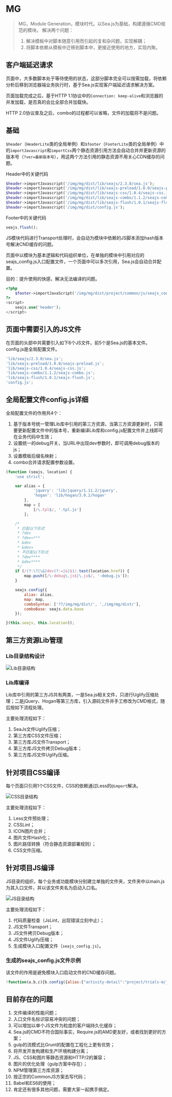 # MG
> MG，Module Generation，模块时代。以Sea.js为基础，构建遵循CMD规范的模块。
> 解决两个问题：
> 1. 解决模板中对脚本随意引用而引起的复和杂问题，实现解耦；
> 2. 将脚本依赖从模板中迁移到脚本中，更接近使用的地方，实现内聚。

## 客户端延迟请求
页面中，大多数脚本处于等待使用的状态，这部分脚本完全可以按需加载，将依赖分析后移到浏览器端业务执行时，基于Sea.js实现客户端延迟请求解决方案。

页面加载完成之后，基于HTTP 1.1协议中的`Connection: keep-alive`和浏览器的并发加载，是否真的会比全部合并加载快。

HTTP 2.0协议普及之后，combo的过程都可以省略，文件的加载将不是问题。

## 基础
`$header`（`HeaderLite`类的全局单例）和`$footer`（`FooterLite`类的全局单例）中的`importJavascript`和`importCss`两个静态资源引用方法会自动合并并更新资源的版本号（`?ver=最新版本号`），用这两个方法引用的静态资源不用关心CDN缓存的问题。

Header中的关键代码
```php
$header->importJavascript('/img/mg/dist/lib/seajs/2.3.0/sea.js');
$header->importJavascript('/img/mg/dist/lib/seajs-preload/1.0.0/seajs-preload.js');
$header->importJavascript('/img/mg/dist/lib/seajs-css/1.0.4/seajs-css.js');
$header->importJavascript('/img/mg/dist/lib/seajs-combo/1.1.2/seajs-combo.js');
$header->importJavascript('/img/mg/dist/lib/seajs-flush/1.0.1/seajs-flush.js');
$header->importJavascript('/img/mg/dist/config.js');
```
Footer中的关键代码
```js
seajs.flush();
```

JS模块代码进行Transport处理时，会自动为模块中依赖的JS脚本添加hash版本号解决CND缓存的问题。

页面中以模块为基本逻辑和代码组织单位，在单独的模块中引用对应的seajs_config.js入口配置文件，一个页面中可以多次引用，Sea.js会自动合并配置。

目的：提升使用的快感，解决无法编译的问题。
```php
<?php
    $footer->importJavaScript('/img/mg/dist/project/common/js/seajs_config.js');
?>
<script>
    seajs.use('header');
</script>
```


## 页面中需要引入的JS文件
在页面的头部中共需要引入如下6个JS文件，前5个是Sea.js的基本文件。config.js是全局配置文件。

```javascript
'lib/seajs/2.3.0/sea.js';
'lib/seajs-preload/1.0.0/seajs-preload.js';
'lib/seajs-css/1.0.4/seajs-css.js';
'lib/seajs-combo/1.1.2/seajs-combo.js';
'lib/seajs-flush/1.0.1/seajs-flush.js';
'config.js';
```

## 全局配置文件config.js详细
全局配置文件的作用共4个：
1. 基于版本号统一管理Lib库中引用的第三方资源，当第三方资源更新时，只需要更新配置文件中的版本号，重新编译Lib库和config.js配置文件并上线即可在业务代码中生效；
2. 设置统一的debug开关，当URL中出现dev参数时，即可调用debug版本的js；
3. 设置模板后缀名映射；
4. combo合并请求配置参数设置。

```javascript
(function (seajs, location) {
    'use strict';

    var alias = {
            'jquery': 'lib/jquery/1.11.2/jquery',
            'hogan': 'lib/hogan/3.0.2/hogan'
        },
        map = [
            [/\.tpl$/, '.tpl.js']
        ];

    /*
     * 匹配以下形式
     * ?dev
     * ?dev=***
     * &dev
     * &dev=
     * 不匹配以下形式
     * ?dev****
     * &dev****
     */
    if (/(?:\?|\&)dev(?:=|&|$)/.test(location.href)) {
        map.push([/\-debug\.js$|\.js$/, '-debug.js']);
    }

    seajs.config({
        alias: alias,
        map: map,
        comboSyntax: ['??/img/mg/dist/', ',/img/mg/dist/'],
        comboBase: seajs.data.base
    });

}(this.seajs, this.location));
```

## 第三方资源Lib管理

### Lib目录结构设计
![Lib目录结构](/images/mg/lib-structure.png)

### Lib库编译
Lib库中引用的第三方JS共有两类，一是Sea.js相关文件，只进行Uglify压缩处理；二是jQuery、Hogan等第三方库，引入源码文件并手工修改为CMD格式，随后按如下流程处理。

主要处理流程如下：

1. SeaJs文件Uglify压缩；
2. 第三方库CSS文件压缩；
3. 第三方库JS文件Transport；
4. 第三方库JS文件拷贝Debug版本；
5. 第三方库JS文件Uglify压缩。

## 针对项目CSS编译
每个页面只引用1个CSS文件，CSS的依赖通过Less的`@import`解决。

![CSS目录结构](/images/mg/project-css-structure.png)

主要处理流程如下：

1. Less文件预处理；
2. CSSLint；
3. ICON图片合并；
4. 图片文件Hash化；
5. 图片路径转换（符合静态资源部署规则）；
6. CSS文件压缩。

## 针对项目JS编译
JS目录的组织，每个业务或功能模块分别建立单独的文件夹，文件夹中以main.js为其入口文件，并以该文件夹名为启动入口名。

![JS目录结构](/images/mg/project-js-structure.png)

主要处理流程如下：
1. 代码质量检查（JsLint，出现错误立刻中止）；
2. JS文件Transport；
3. JS文件拷贝Debug版本；
4. JS文件Uglify压缩；
5. 生成模块入口配置文件（`seajs_config.js`）。

### 生成的seajs_config.js文件示例

该文件的作用是避免模块入口启动文件的CND缓存问题。

```javascript
!function(a,b,c){b.config({alias:{"activity-detail":"project/trials-m/js/activity-detail/main-4924f514","activity":"project/trials-m/js/activity/main-edcaa876","address":"project/trials-m/js/address/main-c13c8fd9","apply-detail":"project/trials-m/js/apply-detail/main-995383a0","attr":"project/trials-m/js/attr/main-91c9a520","comment":"project/trials-m/js/comment/main-e68e2a37","index":"project/trials-m/js/index/main-1bccee4f","report":"project/trials-m/js/report/main-72bdd139","reportlist":"project/trials-m/js/reportlist/main-30f4f51c","rule":"project/trials-m/js/rule/main-911e02e7","search":"project/trials-m/js/search/main-1323a6f8","settitle":"project/trials-m/js/settitle/main-6531f08a","survey":"project/trials-m/js/survey/main-6b945589","unlist":"project/trials-m/js/unlist/main-96ff2afe"}})}(this,this.seajs,this.bui);
```


## 目前存在的问题
1. 文件编译的性能问题；
2. 入口文件名标识容易冲突的问题；
3. 可以增加以单个JS文件为粒度的客户端持久化缓存；
4. Sea.js的CMD不符合国际事实，Require.js的AMD更友好，或者找到更好的方案；
5. gulp的流模式比Grunt的配置在工程化上更有优势；
6. 将开发开发构建和生产环境构建分离；
7. JS、CSS和图片等静态资源和HTTP/2的兼容；
8. 图片的优化处理（gulp方案中存在）；
9. NPM管理第三方库资源；
10. 按正宗的CommonJS方案去写代码；
11. Babel和ES6的使用；
12. 肯定还有很多其他问题，需要大家一起携手搞定。
